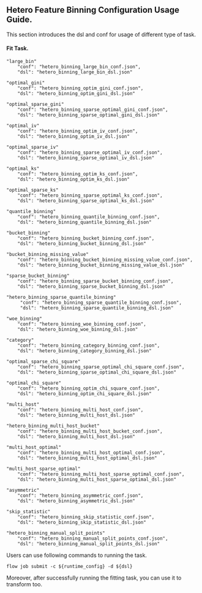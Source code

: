 ## Hetero Feature Binning Configuration Usage Guide.

This section introduces the dsl and conf for usage of different type of task.

#### Fit Task.

    "large_bin"
        "conf": "hetero_binning_large_bin_conf.json",
        "dsl": "hetero_binning_large_bin_dsl.json"
    
    "optimal_gini"
        "conf": "hetero_binning_optim_gini_conf.json",
        "dsl": "hetero_binning_optim_gini_dsl.json"
    
    "optimal_sparse_gini"
        "conf": "hetero_binning_sparse_optimal_gini_conf.json",
        "dsl": "hetero_binning_sparse_optimal_gini_dsl.json"
    
    "optimal_iv"
        "conf": "hetero_binning_optim_iv_conf.json",
        "dsl": "hetero_binning_optim_iv_dsl.json"
    
    "optimal_sparse_iv"
        "conf": "hetero_binning_sparse_optimal_iv_conf.json",
        "dsl": "hetero_binning_sparse_optimal_iv_dsl.json"
    
    "optimal_ks"
        "conf": "hetero_binning_optim_ks_conf.json",
        "dsl": "hetero_binning_optim_ks_dsl.json"
    
    "optimal_sparse_ks"
        "conf": "hetero_binning_sparse_optimal_ks_conf.json",
        "dsl": "hetero_binning_sparse_optimal_ks_dsl.json"
    
    "quantile_binning"
        "conf": "hetero_binning_quantile_binning_conf.json",
        "dsl": "hetero_binning_quantile_binning_dsl.json"
    
    "bucket_binning"
        "conf": "hetero_binning_bucket_binning_conf.json",
        "dsl": "hetero_binning_bucket_binning_dsl.json"
    
    "bucket_binning_missing_value"
        "conf": "hetero_binning_bucket_binning_missing_value_conf.json",
        "dsl": "hetero_binning_bucket_binning_missing_value_dsl.json"
    
    "sparse_bucket_binning"
        "conf": "hetero_binning_sparse_bucket_binning_conf.json",
        "dsl": "hetero_binning_sparse_bucket_binning_dsl.json"
    
    "hetero_binning_sparse_quantile_binning"
         "conf": "hetero_binning_sparse_quantile_binning_conf.json",
         "dsl": "hetero_binning_sparse_quantile_binning_dsl.json"
    
    "woe_binning"
        "conf": "hetero_binning_woe_binning_conf.json",
        "dsl": "hetero_binning_woe_binning_dsl.json"
    
    "category"
        "conf": "hetero_binning_category_binning_conf.json",
        "dsl": "hetero_binning_category_binning_dsl.json"
    
    "optimal_sparse_chi_square"
        "conf": "hetero_binning_sparse_optimal_chi_square_conf.json",
        "dsl": "hetero_binning_sparse_optimal_chi_square_dsl.json"
    
    "optimal_chi_square"
        "conf": "hetero_binning_optim_chi_square_conf.json",
        "dsl": "hetero_binning_optim_chi_square_dsl.json"
    
    "multi_host"
        "conf": "hetero_binning_multi_host_conf.json",
        "dsl": "hetero_binning_multi_host_dsl.json"
    
    "hetero_binning_multi_host_bucket"
        "conf": "hetero_binning_multi_host_bucket_conf.json",
        "dsl": "hetero_binning_multi_host_dsl.json"
    
    "multi_host_optimal"
        "conf": "hetero_binning_multi_host_optimal_conf.json",
        "dsl": "hetero_binning_multi_host_optimal_dsl.json"
    
    "multi_host_sparse_optimal"
        "conf": "hetero_binning_multi_host_sparse_optimal_conf.json",
        "dsl": "hetero_binning_multi_host_sparse_optimal_dsl.json"
    
    "asymmetric"
        "conf": "hetero_binning_asymmetric_conf.json",
        "dsl": "hetero_binning_asymmetric_dsl.json"
    
    "skip_statistic"
        "conf": "hetero_binning_skip_statistic_conf.json",
        "dsl": "hetero_binning_skip_statistic_dsl.json"
    
    "hetero_binning_manual_split_points"
        "conf": "hetero_binning_manual_split_points_conf.json",
        "dsl": "hetero_binning_manual_split_points_dsl.json"


Users can use following commands to running the task.
    
    flow job submit -c ${runtime_config} -d ${dsl}

Moreover, after successfully running the fitting task, you can use it to transform too.